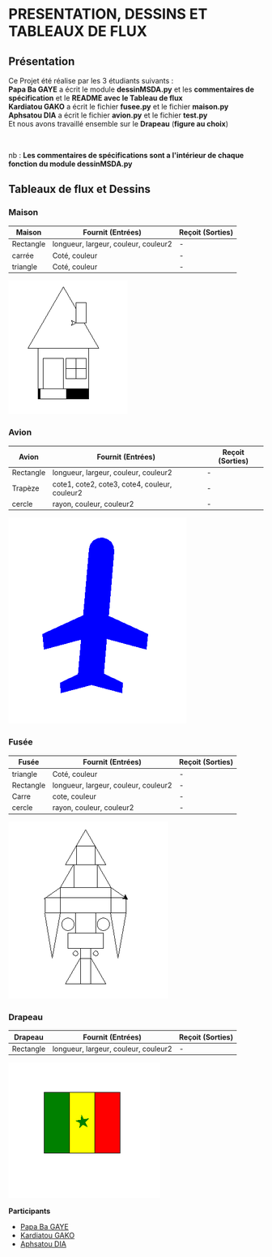 # PRESENTATION, DESSINS ET TABLEAUX DE FLUX

## Présentation 
Ce Projet été réalise par les 3 étudiants suivants : <br>
**Papa Ba GAYE** a écrit le module **dessinMSDA.py** et les **commentaires de spécification** et le **README avec le Tableau de flux** <br>
**Kardiatou GAKO** a écrit le fichier **fusee.py** et le fichier **maison.py** <br>
**Aphsatou DIA** a écrit le fichier **avion.py** et le fichier **test.py** <br>
Et nous avons travaillé ensemble sur le **Drapeau** (**figure au choix**)

<br>

nb : **Les commentaires de spécifications sont a l'intérieur de chaque fonction du module dessinMSDA.py**

## Tableaux de flux et Dessins 
<div class="container">
  <h3>Maison</h3>
  <table class="table table-dark">
    <thead class="">
      <tr>
        <th>Maison</th>
        <th>Fournit (Entrées)</th>
        <th>Reçoit (Sorties)</th>
      </tr>
    </thead>
    <tbody>
      <tr>
        <td>Rectangle</td>
        <td>longueur, largeur, couleur, couleur2</td>
        <td> - </td>
      </tr>
      <tr>
        <td>carrée</td>
        <td>Coté, couleur</td>
        <td> - </td>
      </tr>
      <tr>
        <td>triangle</td>
        <td>Coté, couleur</td>
        <td> - </td>
      </tr>
    </tbody>
  </table>

  <img src='img/maison.PNG'>

  <h3>Avion</h3>
  <table class="table table-dark">
    <thead class="">
      <tr>
        <th>Avion</th>
        <th>Fournit (Entrées)</th>
        <th>Reçoit (Sorties)</th>
      </tr>
    </thead>
    <tbody>
      <tr>
        <td>Rectangle</td>
        <td>longueur, largeur, couleur, couleur2</td>
        <td> - </td>
      </tr>
      <tr>
        <td>Trapèze</td>
        <td>cote1, cote2, cote3, cote4, couleur, couleur2</td>
        <td> - </td>
      </tr>
      <tr>
        <td>cercle</td>
        <td>rayon, couleur, couleur2</td>
        <td> - </td>
      </tr>
    </tbody>
  </table>

  <img src='img/avion.PNG'>

  <h3>Fusée</h3>
  <table class="table table-dark">
    <thead class="">
      <tr>
        <th>Fusée</th>
        <th>Fournit (Entrées)</th>
        <th>Reçoit (Sorties)</th>
      </tr>
    </thead>
    <tbody>
      <tr>
        <td>triangle</td>
        <td>Coté, couleur</td>
        <td> - </td>
      </tr>
      <tr>
        <td>Rectangle</td>
        <td>longueur, largeur, couleur, couleur2</td>
        <td> - </td>
      </tr>
      <tr>
        <td>Carre</td>
        <td>cote, couleur</td>
        <td> - </td>
      </tr>
      <tr>
        <td>cercle</td>
        <td>rayon, couleur, couleur2</td>
        <td> - </td>
      </tr>
    </tbody>
  </table>

  <img src='img/fusee.PNG'>

  <h3>Drapeau</h3>
  <table class="table table-dark">
    <thead class="">
      <tr>
        <th>Drapeau</th>
        <th>Fournit (Entrées)</th>
        <th>Reçoit (Sorties)</th>
      </tr>
    </thead>
    <tbody>
      <tr>
        <td>Rectangle</td>
        <td>longueur, largeur, couleur, couleur2</td>
        <td> - </td>
      </tr>
    </tbody>
  </table>
  <img src='img/drapeau.PNG'>
</div>

**Participants**
<ul>
    <li><a href="https://github.com/PapaBaGAYE">Papa Ba GAYE</a></li>
    <li><a href="https://github.com/kardiatougako">Kardiatou GAKO</a></li>
    <li><a href="https://github.com/Diaaphsatou">Aphsatou DIA</a></li>
</ul>